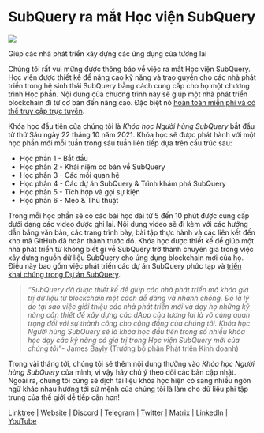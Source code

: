 # SubQuery ra mắt Học viện SubQuery

![](https://miro.medium.com/max/700/1*5zmCSCrmqL2gGE-BP_6rDQ.png)

Giúp các nhà phát triển xây dựng các ứng dụng của tương lai

Chúng tôi rất vui mừng được thông báo về việc ra mắt Học viện SubQuery. Học viện được thiết kế để nâng cao kỹ năng và trao quyền cho các nhà phát triển trong hệ sinh thái SubQuery bằng cách cung cấp cho họ một chương trình Học phần. Nội dung của chương trình này sẽ giúp một nhà phát triển blockchain đi từ cơ bản đến nâng cao. Đặc biệt nó [hoàn toàn miễn phí và có thể truy cập trực tuyến](https://doc.subquery.network/).

Khóa học đầu tiên của chúng tôi là *Khóa học Người hùng SubQuery* bắt đầu từ thứ Sáu ngày 22 tháng 10 năm 2021. Khóa học sẽ được phát hành với một học phần mới mỗi tuần trong sáu tuần liên tiếp dựa trên cấu trúc sau:

-   Học phần 1 - Bắt đầu
-   Học phần 2 - Khái niệm cơ bản về SubQuery
-   Học phần 3 - Các mối quan hệ
-   Học phần 4 - Các dự án SubQuery & Trình khám phá SubQuery
-   Học phần 5 - Tích hợp và gọi sự kiện
-   Học phần 6 - Mẹo & Thủ thuật

Trong mỗi học phần sẽ có các bài học dài từ 5 đến 10 phút được cung cấp dưới dạng các video được ghi lại. Nội dung video sẽ đi kèm với các hướng dẫn bằng văn bản, các trang trình bày, bài tập thực hành và các liên kết đến kho mã GitHub đã hoàn thành trước đó. Khóa học được thiết kế để giúp một nhà phát triển từ không biết gì về SubQuery trở thành chuyên gia trong việc xây dựng nguồn dữ liệu SubQuery cho ứng dụng blockchain mới của họ. Điều này bao gồm việc phát triển các dự án SubQuery phức tạp và [triển khai chúng trong Dự án SubQuery](https://project.subquery.network/).
> *“SubQuery đã được thiết kế để giúp các nhà phát triển mở khóa giá trị dữ liệu từ blockchain một cách dễ dàng và nhanh chóng. Đó là lý do tại sao việc giới thiệu các nhà phát triển mới và dạy họ những kỹ năng cần thiết để xây dựng các dApp của tương lai là vô cùng quan trọng đối với sự thành công cho cộng đồng của chúng tôi. Khóa học Người hùng SubQuery sẽ là khóa học đầu tiên trong số nhiều khóa học dạy các kỹ năng có giá trị trong Học viện SubQuery mới của chúng tôi”*- James Bayly (Trưởng bộ phận Phát triển Kinh doanh)

Trong vài tháng tới, chúng tôi sẽ thêm nội dung thưởng vào *Khóa học Người hùng SubQuery* của mình, vì vậy hãy chú ý theo dõi các bản cập nhật. Ngoài ra, chúng tôi cũng sẽ dịch tài liệu khóa học hiện có sang nhiều ngôn ngữ khác nhau hướng tới sứ mệnh của chúng tôi là làm cho dữ liệu phi tập trung của thế giới dễ tiếp cận hơn!

[Linktree](https://linktr.ee/subquerynetwork)  |  [Website](https://subquery.network/)  |  [Discord](https://discord.com/invite/78zg8aBSMG)  |  [Telegram](https://t.me/subquerynetwork)  |  [Twitter](https://twitter.com/subquerynetwork)  |  [Matrix](https://matrix.to/#/#subquery:matrix.org)  |  [LinkedIn](https://www.linkedin.com/company/subquery)  |  [YouTube](https://www.youtube.com/channel/UCi1a6NUUjegcLHDFLr7CqLw)
